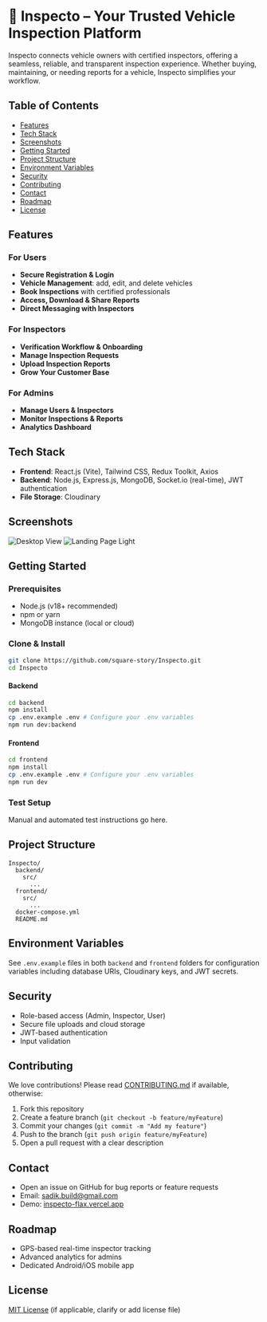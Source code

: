 # 🚗 Inspecto – Your Trusted Vehicle Inspection Platform

Inspecto connects vehicle owners with certified inspectors, offering a seamless, reliable, and transparent inspection experience. Whether buying, maintaining, or needing reports for a vehicle, Inspecto simplifies your workflow.

## Table of Contents

- [Features](#features)
- [Tech Stack](#tech-stack)
- [Screenshots](#screenshots)
- [Getting Started](#getting-started)
- [Project Structure](#project-structure)
- [Environment Variables](#environment-variables)
- [Security](#security)
- [Contributing](#contributing)
- [Contact](#contact)
- [Roadmap](#roadmap)
- [License](#license)

## Features

### For Users
- **Secure Registration & Login**
- **Vehicle Management**: add, edit, and delete vehicles
- **Book Inspections** with certified professionals
- **Access, Download & Share Reports**
- **Direct Messaging with Inspectors**

### For Inspectors
- **Verification Workflow & Onboarding**
- **Manage Inspection Requests**
- **Upload Inspection Reports**
- **Grow Your Customer Base**

### For Admins
- **Manage Users & Inspectors**
- **Monitor Inspections & Reports**
- **Analytics Dashboard**

## Tech Stack

- **Frontend**: React.js (Vite), Tailwind CSS, Redux Toolkit, Axios
- **Backend**: Node.js, Express.js, MongoDB, Socket.io (real-time), JWT authentication
- **File Storage**: Cloudinary

## Screenshots

<!-- Add actual image files or links in the repo, not just external URLs -->
![Desktop View](https://i.postimg.cc/xdbTjkh3/Inspecto.jpg)
![Landing Page Light](https://i.postimg.cc/8zxNYpcJ/Inspecto.jpg)

## Getting Started

### Prerequisites
- Node.js (v18+ recommended)
- npm or yarn
- MongoDB instance (local or cloud)

### Clone & Install
```bash
git clone https://github.com/square-story/Inspecto.git
cd Inspecto
```

#### Backend
```bash
cd backend
npm install
cp .env.example .env # Configure your .env variables
npm run dev:backend
```

#### Frontend
```bash
cd frontend
npm install
cp .env.example .env # Configure your .env variables
npm run dev
```

### Test Setup
Manual and automated test instructions go here.

## Project Structure
```
Inspecto/
  backend/
    src/
      ...
  frontend/
    src/
      ...
  docker-compose.yml
  README.md
```

## Environment Variables
See `.env.example` files in both `backend` and `frontend` folders for configuration variables including database URIs, Cloudinary keys, and JWT secrets.

## Security
- Role-based access (Admin, Inspector, User)
- Secure file uploads and cloud storage
- JWT-based authentication
- Input validation

## Contributing
We love contributions! Please read [CONTRIBUTING.md](CONTRIBUTING.md) if available, otherwise:

1. Fork this repository
2. Create a feature branch (`git checkout -b feature/myFeature`)
3. Commit your changes (`git commit -m "Add my feature"`)
4. Push to the branch (`git push origin feature/myFeature`)
5. Open a pull request with a clear description

## Contact
- Open an issue on GitHub for bug reports or feature requests
- Email: [sadik.build@gmail.com](mailto:sadik.build@gmail.com)
- Demo: [inspecto-flax.vercel.app](https://inspecto-flax.vercel.app/)

## Roadmap
- GPS-based real-time inspector tracking
- Advanced analytics for admins
- Dedicated Android/iOS mobile app

## License
[MIT License](LICENSE) (if applicable, clarify or add license file)

